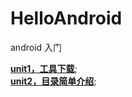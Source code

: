 # HelloAndroid   
android 入门  

**[unit1，工具下载](https://github.com/xuanu/HelloAndroid/blob/master/doc/unit1.md)**;   
**[unit2，目录简单介绍](https://github.com/xuanu/HelloAndroid/blob/master/doc/unit2.md)**;   
